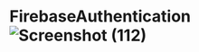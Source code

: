# FirebaseAuthentication![Screenshot (112)](https://user-images.githubusercontent.com/86146809/168469136-35e07e68-66ac-4033-a9b5-bf70df8c559d.png)
